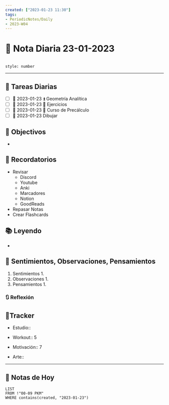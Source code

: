 ```yaml
---
created: ["2023-01-23 11:30"]
tags:
- PeriodicNotes/Daily
- 2023-W04
---
```


# 📅 Nota Diaria 23-01-2023
```toc

style: number

```

---
## 🔷 Tareas Diarias
- [ ] 📅 2023-01-23 ⏫ Geometría Analítica
- [ ] 📅 2023-01-23 🔼 Ejercicios
- [ ] 📅 2023-01-23 🔼 Curso de Precálculo
- [ ] 📅 2023-01-23 Dibujar

## 🎯 Objectivos
- 
## 📕 Recordatorios
- Revisar
	- Discord
	- Youtube
	- Anki
	- Marcadores
	- Notion
	- GoodReads
- Repasar Notas
- Crear Flashcards

## 📚 Leyendo
- 
## 💬 Sentimientos, Observaciones, Pensamientos 
1. Sentimientos
	1. 
2. Observaciones
	1. 
3. Pensamientos
	1. 
### 🔃 Reflexión

## 🔷Tracker

- Estudio::

- Workout:: 5

- Motivación:: 7

- Arte::
---

## 📅 Notas de Hoy
```dataview
LIST 
FROM !"00-09 PKM" 
WHERE contains(created, "2023-01-23")
```